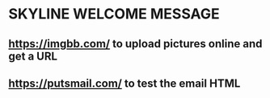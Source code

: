 # SKYLINE WELCOME MESSAGE


## https://imgbb.com/ to upload pictures online and get a URL
## https://putsmail.com/ to test the email HTML